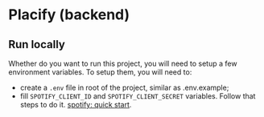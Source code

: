 # Placify (backend)

## Run locally

Whether do you want to run this project, you will need to setup a few environment variables. To setup them, you will need to:

- create a `.env` file in root of the project, similar as .env.example;
- fill `SPOTIFY_CLIENT_ID` and `SPOTIFY_CLIENT_SECRET` variables. Follow that steps to do it. [spotify: quick start](https://developer.spotify.com/documentation/web-api/quick-start/).
